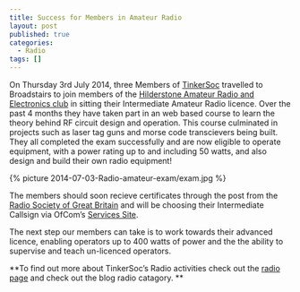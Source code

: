 ```yaml
---
title: Success for Members in Amateur Radio
layout: post
published: true
categories:
  - Radio
tags: []
---
```

On Thursday 3rd July 2014, three Members of [TinkerSoc](http://www.tinkersoc.org)
travelled to Broadstairs to join members of the [Hilderstone Amateur Radio and
Electronics club](http://www.g0hrs.org/) in sitting their Intermediate Amateur Radio
licence.  Over the past 4 months they have taken part in an web based course to learn the theory behind RF circuit design and operation. 
This course culminated in projects such as laser tag guns and morse code transcievers being built.
They all completed the exam successfully and are now eligible to
operate equipment, with a power rating up to and including 50 watts, and also design and build their own radio equipment!

{% picture 2014-07-03-Radio-amateur-exam/exam.jpg %}

The members should soon recieve certificates through the post from the [Radio Society of Great
Britain](http://rsgb.org/) and will be choosing their Intermediate Callsign via OfCom’s [Services
Site](https://services.ofcom.org.uk). 

The next step our members can take is to work towards their advanced licence, enabling operators up to 400 watts of power and the the ability to supervise and teach un-licenced operators.

**To find out more about TinkerSoc’s Radio activities check out the [radio
page](http://www.tinkersoc.org/resources/radio.html) and check out the blog
radio catagory. **

